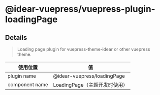 # @idear-vuepress/vuepress-plugin-loadingPage

## Details

> Loading page plugin for vuepress-theme-idear or other vuepress theme.

|使用位置|值|
|-|-|
|plugin name|@idear-vuepress/loadingPage|
|component name|LoadingPage（主题开发时使用）|



